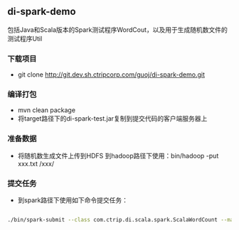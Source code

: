 ## di-spark-demo
包括Java和Scala版本的Spark测试程序WordCout，以及用于生成随机数文件的测试程序Util

### 下载项目
 - git clone http://git.dev.sh.ctripcorp.com/guoj/di-spark-demo.git

### 编译打包
 - mvn clean package
 - 将target路径下的di-spark-test.jar复制到提交代码的客户端服务器上

### 准备数据
 - 将随机数生成文件上传到HDFS 到hadoop路径下使用：bin/hadoop -put xxx.txt  /xxx/

### 提交任务
 - 到spark路径下使用如下命令提交任务：

``` bash

./bin/spark-submit --class com.ctrip.di.scala.spark.ScalaWordCount --master yarn-client --num-executors 2 --driver-memory 1g --executor-cores 2 /home/op1/jhguo/di-sh-test.jar yarn-client /gjh/data.txt /gjh/out
```

